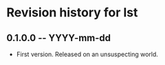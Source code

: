 # Revision history for lst

## 0.1.0.0 -- YYYY-mm-dd

* First version. Released on an unsuspecting world.
